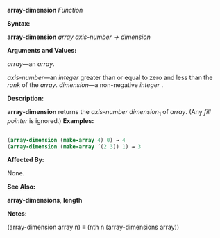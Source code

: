 **array-dimension** *Function* 



**Syntax:** 



**array-dimension** *array axis-number → dimension* 



**Arguments and Values:** 



*array*—an *array*. 



*axis-number*—an *integer* greater than or equal to zero and less than the *rank* of the *array*. *dimension*—a non-negative *integer* . 



**Description:** 



**array-dimension** returns the *axis-number dimension*<sub>1</sub> of *array*. (Any *fill pointer* is ignored.) **Examples:**
```lisp
 
(array-dimension (make-array 4) 0) → 4 
(array-dimension (make-array ’(2 3)) 1) → 3 

```
**Affected By:** 



None. 



**See Also:** 



**array-dimensions**, **length** 



**Notes:** 



(array-dimension array n) *≡* (nth n (array-dimensions array)) 







 



 



